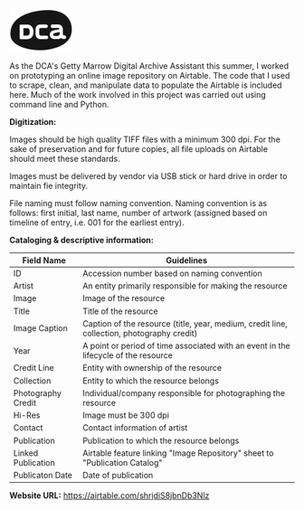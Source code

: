 ![DCA Logo](https://raw.githubusercontent.com/egnakamura/DCA-Archive/master/dcalogo.jpg)


As the DCA's Getty Marrow Digital Archive Assistant this summer, I worked on prototyping an online image repository on Airtable. The code that I used to scrape, clean, and manipulate data to populate the Airtable is included here. Much of the work involved in this project was carried out using command line and Python. 



**Digitization:**

Images should be high quality TIFF files with a minimum 300 dpi. For the sake of preservation and for future copies, all file uploads on Airtable should meet these standards. 

Images must be delivered by vendor via USB stick or hard drive in order to maintain fie integrity. 

File naming must follow naming convention. Naming convention is as follows: first initial, last name, number of artwork (assigned based on timeline of entry, i.e. 001 for the earliest entry).

**Cataloging & descriptive information:**

| Field Name    | Guidelines |
| ------------- | -----------|
|ID             |Accession number based on naming convention|
| Artist        |An entity primarily responsible for making the resource| 
| Image         |Image of the resource| 
| Title         |Title of the resource|
| Image Caption |Caption of the resource (title, year, medium, credit line, collection, photography credit)|
| Year          |A point or period of time associated with an event in the lifecycle of the resource|
| Credit Line   |Entity with ownership of the resource|
| Collection    |Entity to which the resource belongs| 
|Photography Credit| Individual/company responsible for photographing the resource| 
| Hi-Res        | Image must be 300 dpi|
| Contact       | Contact information of artist|
| Publication   | Publication to which the resource belongs|
|Linked Publication|Airtable feature linking "Image Repository" sheet to "Publication Catalog"|
|Publicaton Date|Date of publication|


**Website URL:** https://airtable.com/shrjdiS8jbnDb3Nlz
